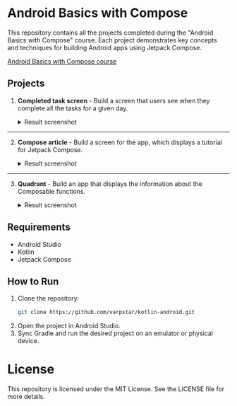 # Android Basics with Compose

This repository contains all the projects completed during the "Android Basics with Compose" course. Each project demonstrates key concepts and techniques for building Android apps using Jetpack Compose.

[Android Basics with Compose course](https://developer.android.com/courses/android-basics-compose/course)

## Projects


1. **Completed task screen** - Build a screen that users see when they complete all the tasks for a given day. 
    <details>
      <summary>Result screenshot</summary>

   ![](./screenshots/completedTask.png?raw=true)
    </details>
---
2. **Compose article** - Build a screen for the app, which displays a tutorial for Jetpack Compose.
    <details>
      <summary>Result screenshot</summary>

   ![](./screenshots/article.png?raw=true)
    </details>
---
3. **Quadrant** - Build an app that displays the information about the Composable functions.
    <details>
      <summary>Result screenshot</summary>

   ![](./screenshots/quadrant.png?raw=true)
    </details>


## Requirements

- Android Studio
- Kotlin
- Jetpack Compose

## How to Run

1. Clone the repository:
   ```bash
   git clone https://github.com/varpstar/kotlin-android.git
2. Open the project in Android Studio.
3. Sync Gradle and run the desired project on an emulator or physical device.


# License
This repository is licensed under the MIT License. See the LICENSE file for more details.




